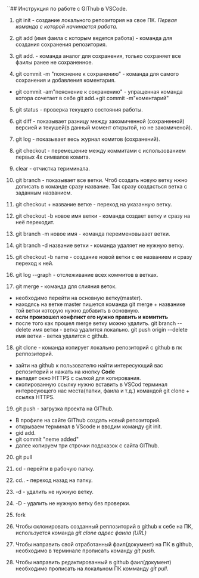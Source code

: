 ``## Инструкция по работе с GIThub в VSCode.

 1. git init - создание локального репозитория на свое ПК.
*Первая команда с которой начинается работа.*
2. git add (имя фаила с которым ведется работа) - команда для создания сохранения репозитория.
3. git add. - команда аналог для сохранения, только сохраняет все фаилы ранее не сохраненное.

4. git commit -m "пояснение к сохранению" - команда для самого сохранения и добавления коментария.
* git commit -am"пояснение к сохранению" - упращенная команда котора сочетает в себе git add.+git commit -m"коментарий"

5. git status - проверка текущего состояния работы.

6. git diff - показывает разницу между закомиченной (сохраненной) версией и текушей(в данный момент открытой, но не закомиченой).

7. git log - показывает весь журнал комитов (сохранений). 

8. git checkout - перемешение между коммитами с использованием первых 4х симвалов комита.

9. clear - отчистка териминала.

10. git branch - показывает все ветки.
Чтоб создать новую ветку нжно дописать в команде сразу название. Так сразу создасться ветка с заданным названием.

11. git checkout + название ветке - переход на указанную ветку.

12. git checkout -b новое имя ветки - команда создает ветку и сразу на неё переходит.

13. git branch -m новое имя - команда переименовывает ветки.

14. git branch -d название ветки - команда удаляет не нужную ветку.

15. git checkout -b name - создание новой ветки с ее названием и сразу переход к ней.

16. git log --graph - отслеживание всех коммитов в ветках.

17. git merge - команда для слияния веток.
* необходимо перейти на основную ветку(master). 
* находясь на ветке master пишется команда git merge + названике той ветки которую нужно добавить в основную.
* **если произошел конфликт его нужно править и комитить**
* после того как прошел merge ветку можно удалить.
git branch --delete имя ветки - ветка удалится локально.
git push origin --delete имя ветки - ветка удалится с github.

18. git clone - команда копирует локально репозиторий с github в пк реппозиторий.
* зайти на github к пользователю найти интересующий вас репозиторий и нажать на кнопку **Code**
* выпадет окно HTTPS с сылкой для копирования.
* скопированную ссылку нужно вставить в VSCod терминал интересующего нас места(папки, фаила и т.д.) командой git clone + ссылка  HTTPS.

19. git push - загрузка проекта на GIThub.
* В профиле на сайте GIThub создать новый репозиторий.
* открываем терминал в VScode и вводим команду git init.
* gid add. 
* git commit "neme added"
* далее копируем три строчки подсказок с сайта GIThub.

20. git pull

21. cd - перейти в рабочую папку.

22. cd.. - переход назад на папку.

23. -d - удалить не нужную ветку.
 
24. -D - удалить не нужную ветку без проверки.

25. fork

26. Чтобы склонировать созданный реппозиторий в github к себе на ПК, используется команда *git clone адрес фаила (URL)*

27. Чтобы направить свой отработанный фаил(документ) на ПК в github, необходимо в терминале прописать команду *git push*.

28. Чтобы направить редактированный в github фаил(документ) необходимо прописать на локальном ПК комманду *git pull*.